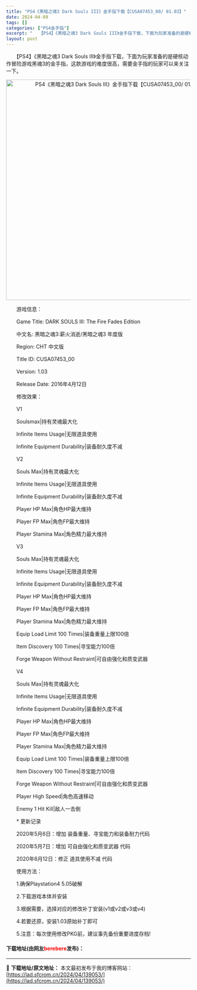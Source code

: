 ```yaml
---
title: "PS4《黑暗之魂3 Dark Souls III》金手指下载【CUSA07453_00/ 01.03】"
date: 2024-04-09
tags: []
categories: ["PS4金手指"]
excerpt: "　　【PS4】《黑暗之魂3 Dark Souls III》金手指下载，下面为玩家准备的是硬核动作冒险游戏黑魂3的金手指，这款游戏的难度很高，需要金手指的玩家可以来关注一下。 　　游戏信息： 　　Game Title: DARK SOULS III: The Fire Fades Edition 　　&hellip;"
layout: post
---
```


 <p>　　【PS4】《黑暗之魂3 Dark Souls III》金手指下载，下面为玩家准备的是硬核动作冒险游戏黑魂3的金手指，这款游戏的难度很高，需要金手指的玩家可以来关注一下。</p> <p align="center"><img align="" border="0" src="https://lad.sfcrom.cn/wp-content/uploads/2024/04/20240409_6614e8f8f0a94.webp" width="600" alt="PS4《黑暗之魂3 Dark Souls III》金手指下载【CUSA07453_00/ 01.03】" /></p> <p>　　游戏信息：</p> <p>　　Game Title: DARK SOULS III: The Fire Fades Edition</p> <p>　　中文名: 黑暗之魂3:薪火消逝/黑暗之魂3 年度版</p> <p>　　Region: CHT 中文版</p> <p>　　Title ID: CUSA07453_00</p> <p>　　Version: 1.03</p> <p>　　Release Date: 2016年4月12日</p> <p>　　修改效果：</p> <p>　　V1</p> <p>　　Soulsmax|持有灵魂最大化</p> <p>　　Infinite Items Usage|无限道具使用</p> <p>　　Infinite Equipment Durability|装备耐久度不减</p> <p>　　V2</p> <p>　　Souls Max|持有灵魂最大化</p> <p>　　Infinite Items Usage|无限道具使用</p> <p>　　Infinite Equipment Durability|装备耐久度不减</p> <p>　　Player HP Max|角色HP最大维持</p> <p>　　Player FP Max|角色FP最大维持</p> <p>　　Player Stamina Max|角色精力最大维持</p> <p>　　V3</p> <p>　　Souls Max|持有灵魂最大化</p> <p>　　Infinite Items Usage|无限道具使用</p> <p>　　Infinite Equipment Durability|装备耐久度不减</p> <p>　　Player HP Max|角色HP最大维持</p> <p>　　Player FP Max|角色FP最大维持</p> <p>　　Player Stamina Max|角色精力最大维持</p> <p>　　Equip Load Limit 100 Times|装备重量上限100倍</p> <p>　　Item Discovery 100 Times|寻宝能力100倍</p> <p>　　Forge Weapon Without Restraint|可自由强化和质变武器</p> <p>　　V4</p> <p>　　Souls Max|持有灵魂最大化</p> <p>　　Infinite Items Usage|无限道具使用</p> <p>　　Infinite Equipment Durability|装备耐久度不减</p> <p>　　Player HP Max|角色HP最大维持</p> <p>　　Player FP Max|角色FP最大维持</p> <p>　　Player Stamina Max|角色精力最大维持</p> <p>　　Equip Load Limit 100 Times|装备重量上限100倍</p> <p>　　Item Discovery 100 Times|寻宝能力100倍</p> <p>　　Forge Weapon Without Restraint|可自由强化和质变武器</p> <p>　　Player High Speed|角色高速移动</p> <p>　　Enemy 1 Hit Kill|敌人一击倒</p> <p>　　* 更新记录</p> <p>　　2020年5月6日：增加 装备重量、寻宝能力和装备耐力代码</p> <p>　　2020年5月7日：增加 可自由强化和质变武器 代码</p> <p>　　2020年6月12日：修正 道具使用不减 代码</p> <p>　　使用方法：</p> <p>　　1.确保Playstation4 5.05破解</p> <p>　　2.下载游戏本体并安装</p> <p>　　3.根据需要，选择对应的修改补丁安装(v1或v2或v3或v4)</p> <p>　　4.若要还原，安装1.03原始补丁即可</p> <p>　　5.注意：每次使用修改PKG前，建议事先备份重要进度存档!</p> <p><h4>下载地址(由网友<font color="red">berebere</font>发布)：</h4></p> 

---
📖 **下载地址/原文地址：** 本文最初发布于我的博客网站：[https://lad.sfcrom.cn/2024/04/139053/](https://lad.sfcrom.cn/2024/04/139053/)
